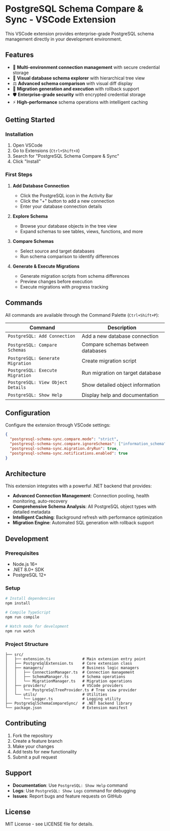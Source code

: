 # PostgreSQL Schema Compare & Sync - VSCode Extension

This VSCode extension provides enterprise-grade PostgreSQL schema management directly in your development environment.

## Features

- 🔗 **Multi-environment connection management** with secure credential storage
- 🌳 **Visual database schema explorer** with hierarchical tree view
- ⚖️ **Advanced schema comparison** with visual diff display
- 🔄 **Migration generation and execution** with rollback support
- 🛡️ **Enterprise-grade security** with encrypted credential storage
- ⚡ **High-performance** schema operations with intelligent caching

## Getting Started

### Installation

1. Open VSCode
2. Go to Extensions (`Ctrl+Shift+X`)
3. Search for "PostgreSQL Schema Compare & Sync"
4. Click "Install"

### First Steps

1. **Add Database Connection**
   - Click the PostgreSQL icon in the Activity Bar
   - Click the "+" button to add a new connection
   - Enter your database connection details

2. **Explore Schema**
   - Browse your database objects in the tree view
   - Expand schemas to see tables, views, functions, and more

3. **Compare Schemas**
   - Select source and target databases
   - Run schema comparison to identify differences

4. **Generate & Execute Migrations**
   - Generate migration scripts from schema differences
   - Preview changes before execution
   - Execute migrations with progress tracking

## Commands

All commands are available through the Command Palette (`Ctrl+Shift+P`):

| Command | Description |
|---------|-------------|
| `PostgreSQL: Add Connection` | Add a new database connection |
| `PostgreSQL: Compare Schemas` | Compare schemas between databases |
| `PostgreSQL: Generate Migration` | Create migration script |
| `PostgreSQL: Execute Migration` | Run migration on target database |
| `PostgreSQL: View Object Details` | Show detailed object information |
| `PostgreSQL: Show Help` | Display help and documentation |

## Configuration

Configure the extension through VSCode settings:

```json
{
  "postgresql-schema-sync.compare.mode": "strict",
  "postgresql-schema-sync.compare.ignoreSchemas": ["information_schema", "pg_*"],
  "postgresql-schema-sync.migration.dryRun": true,
  "postgresql-schema-sync.notifications.enabled": true
}
```

## Architecture

This extension integrates with a powerful .NET backend that provides:

- **Advanced Connection Management**: Connection pooling, health monitoring, auto-recovery
- **Comprehensive Schema Analysis**: All PostgreSQL object types with detailed metadata
- **Intelligent Caching**: Background refresh with performance optimization
- **Migration Engine**: Automated SQL generation with rollback support

## Development

### Prerequisites

- Node.js 16+
- .NET 8.0+ SDK
- PostgreSQL 12+

### Setup

```bash
# Install dependencies
npm install

# Compile TypeScript
npm run compile

# Watch mode for development
npm run watch
```

### Project Structure

```
├── src/
│   ├── extension.ts              # Main extension entry point
│   ├── PostgreSqlExtension.ts    # Core extension class
│   ├── managers/                 # Business logic managers
│   │   ├── ConnectionManager.ts  # Connection management
│   │   ├── SchemaManager.ts      # Schema operations
│   │   └── MigrationManager.ts   # Migration operations
│   ├── providers/                # VSCode providers
│   │   └── PostgreSqlTreeProvider.ts # Tree view provider
│   └── utils/                    # Utilities
│       └── Logger.ts             # Logging utility
├── PostgreSqlSchemaCompareSync/  # .NET backend library
└── package.json                  # Extension manifest
```

## Contributing

1. Fork the repository
2. Create a feature branch
3. Make your changes
4. Add tests for new functionality
5. Submit a pull request

## Support

- **Documentation**: Use `PostgreSQL: Show Help` command
- **Logs**: Use `PostgreSQL: Show Logs` command for debugging
- **Issues**: Report bugs and feature requests on GitHub

## License

MIT License - see LICENSE file for details.